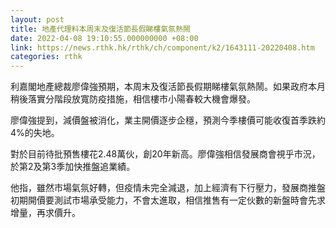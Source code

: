 ```yaml
---
layout: post
title: 地產代理料本周末及復活節長假睇樓氣氛熱鬧
date: 2022-04-08 19:10:55.000000000 +08:00
link: https://news.rthk.hk/rthk/ch/component/k2/1643111-20220408.htm
categories: rthk
---
```


利嘉閣地產總裁廖偉強預期，本周末及復活節長假期睇樓氣氛熱鬧。如果政府本月稍後落實分階段放寬防疫措施，相信樓市小陽春較大機會爆發。

廖偉強提到，減價盤被消化，業主開價逐步企穩，預測今季樓價可能收復首季跌約4%的失地。

對於目前待批預售樓花2.48萬伙，創20年新高。廖偉強相信發展商會視乎市況，於第2及第3季加快推盤追業績。

他指，雖然市場氣氛好轉，但疫情未完全減退，加上經濟有下行壓力，發展商推盤初期開價要測試市場承受能力，不會太進取，相信推售有一定伙數的新盤時會先求增量，再求價升。
